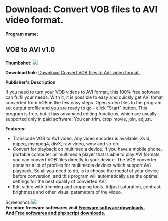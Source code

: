 # Download: Convert VOB files to AVI video format.

**Program name:**

## VOB to AVI v1.0

  
**Thumbshot:** ![](http://www.freewarefiles.com/screenshot/vob2avi_md.jpg)   
  
**Download link:** [Download Convert VOB files to AVI video format.](http://freesoftwares.boysofts.com/VOB-to-AVI_program_73839.html)  
  


**Publisher's Description**  
  


If you need to turn your VOB videos to AVI format, this 100% free software can fulfil your needs. With it, it is possible to easy and quickly get AVI fomat converted from VOB in the few easy steps. Open video files to the program, set output profile and you are ready to go - click "Start" button. This program is free, but it has advamced editing functions, which are usually supported only in paid software. You can trim, crop movie, join, adjust. 

**Features:**

  * Transcode VOB to AVI video. Any video encoder is available: Xvid, mjpeg, msmpeg4, divX, raw video, wmv and so on. 
  * Convert for playback on multimedia device. If you have a mobile phone, portable computer or multimedia player that is able to play AVI formats, you can convert VOB files directly to your device. The VOB converter contains a lot of profiles for multimedia devices which support AVI playback. So all you need to do, is to choose the model of your device before conversion, and this program will automatically use the optimal settings for the best quality of converted AVI. 
  * Edit video with trimming and cropping tools. Adjust saturation, contrast, brightness and other visual parameters of the video. 

  
  
Screenshot: ![](http://www.freewarefiles.com/screenshot/vob2avi.jpg)   
**For more freeware softwares visit [Freeware software downloads.](http://freesoftwares.boysofts.com/)**   
**And [Free softwares and php script downloads.](http://www.boysofts.com/)**
